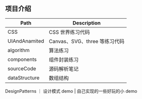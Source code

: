 ## 项目介绍

 | Path | Description 
  -|-
  CSS | CSS 世界练习代码
  UIAndAnamited | Canvas、SVG、three 等练习代码
  algorithm | 算法练习
  components | 组件封装练习
  sourceCode | 源码解析笔记
  dataStructure | 数组结构
  DesignPatterns ｜ 设计模式
  demo | 自己实现的一些好玩的小 demo